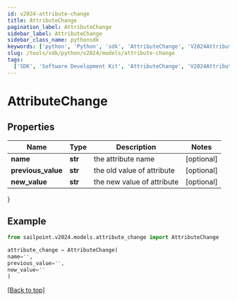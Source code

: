 ```yaml
---
id: v2024-attribute-change
title: AttributeChange
pagination_label: AttributeChange
sidebar_label: AttributeChange
sidebar_class_name: pythonsdk
keywords: ['python', 'Python', 'sdk', 'AttributeChange', 'V2024AttributeChange']
slug: /tools/sdk/python/v2024/models/attribute-change
tags:
  ['SDK', 'Software Development Kit', 'AttributeChange', 'V2024AttributeChange']
---
```


# AttributeChange

## Properties

| Name               | Type    | Description                | Notes      |
| ------------------ | ------- | -------------------------- | ---------- |
| **name**           | **str** | the attribute name         | [optional] |
| **previous_value** | **str** | the old value of attribute | [optional] |
| **new_value**      | **str** | the new value of attribute | [optional] |

}

## Example

```python
from sailpoint.v2024.models.attribute_change import AttributeChange

attribute_change = AttributeChange(
name='',
previous_value='',
new_value=''
)

```

[[Back to top]](#)

